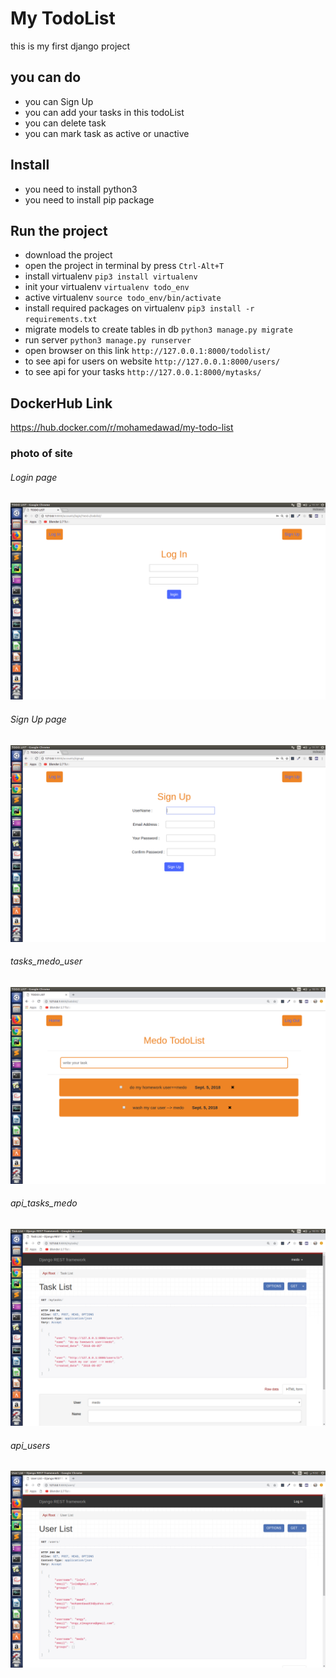 # My TodoList

this is my first django project 

## you can do 

* you can Sign Up
* you can add your tasks in this todoList
* you can delete task 
* you can mark task as active or unactive

## Install
* you need to install python3
* you need to install pip package

## Run the project

* download the project 
* open the project in terminal by press `Ctrl-Alt+T`
* install virtualenv `pip3 install virtualenv`
* init your virtualenv `virtualenv todo_env`
* active virtualenv `source todo_env/bin/activate`
* install required packages on virtualenv `pip3 install -r requirements.txt`
* migrate models to create tables in db `python3 manage.py migrate`
* run server `python3 manage.py runserver`
* open browser on this link `http://127.0.0.1:8000/todolist/`
* to see api for users on website `http://127.0.0.1:8000/users/`
* to see api for your tasks `http://127.0.0.1:8000/mytasks/`

## DockerHub Link
https://hub.docker.com/r/mohamedawad/my-todo-list

### photo of site

###### Login page
![alt text](https://github.com/Mohamed-awad/My-Todo-List/blob/master/todoList/static/task/imgs/login.png)

###### Sign Up page
![alt text](https://github.com/Mohamed-awad/My-Todo-List/blob/master/todoList/static/task/imgs/signup.png)

###### tasks_medo_user
![alt text](https://github.com/Mohamed-awad/My-Todo-List/blob/master/todoList/static/task/imgs/medo_tasks.png)

###### api_tasks_medo
![alt text](https://github.com/Mohamed-awad/My-Todo-List/blob/master/todoList/static/task/imgs/Api_Task_of_medo.png)

###### api_users
![alt text](https://github.com/Mohamed-awad/My-Todo-List/blob/master/todoList/static/task/imgs/api_users.png)






